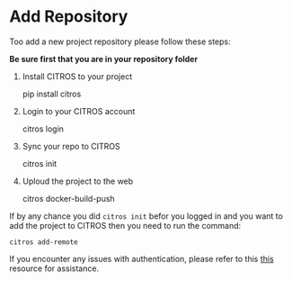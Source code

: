 # Add Repository

Too add a new project repository please follow these steps:
        
**Be sure first that you are in your repository folder**
<!-- add the above as a step in your tutorial -->

1.  Install CITROS to your project


    pip install citros


2.  Login to your CITROS account


    citros login


3.  Sync your repo to CITROS 


    citros init


4.  Uploud the project to the web 


    citros docker-build-push


If by any chance you did `citros init` befor you logged in and you want to add the project to CITROS then you need to run the command: 
```
citros add-remote
```
If you encounter any issues with authentication, please refer to this [this](https://citros.io/doc/docs_citros_web/authentication/ssh/ssh_overview) resource for assistance.

